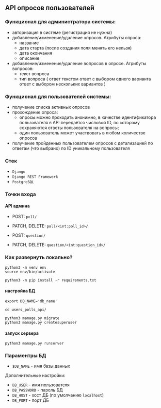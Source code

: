 ## API опросов пользователей

### Функционал для администратора системы:
- авторизация в системе (регистрация не нужна)
- добавление/изменение/удаление опросов. Атрибуты опроса: 
    * название
    * дата старта (после создания поля менять его нельзя)
    * дата окончания
    * описаниe
- добавление/изменение/удаление вопросов в опросе. Атрибуты вопросов:
    * текст вопроса
    * тип вопроса (
        ответ текстом
        ответ с выбором одного варианта
        ответ с выбором нескольких вариантов
    )

### Функционал для пользователей системы:

- получение списка активных опросов
- прохождение опроса:
    * опросы можно проходить анонимно, в качестве идентификатора пользователя в API передаётся числовой ID, по которому сохраняются ответы пользователя на вопросы;
    * один пользователь может участвовать в любом количестве опросов
- получение пройденных пользователем опросов с детализацией по ответам (что выбрано) по ID уникальному пользователя

### Стек
* `Django`
* `Django REST Framework`
* `PostgreSQL`


### Точки входа
#### API админа

* POST: `poll/`
* PATCH, DELETE: `poll/<int:poll_id>/`

* POST: `question/`
* PATCH, DELETE: `question/<int:question_id>/`


### Как развернуть локально?
```
python3 -m venv env
source env/bin/activate

python3 -m pip install -r requirements.txt
```
#### настройка БД
```
export DB_NAME='db_name'

cd users_polls_api/

python3 manage.py migrate
python3 manage.py createsuperuser
```
#### запуск сервера
```
python3 manage.py runserver
```

### Параментры БД
* `$DB_NAME` - имя базы данных

Дополнительные настройки:
* `DB_USER` - имя пользователя
* `DB_PASSWORD` - пароль БД
* `DB_HOST` - хост ДБ (по умолчанию `localhost`)
* `DB_PORT` - порт ДБ
   
